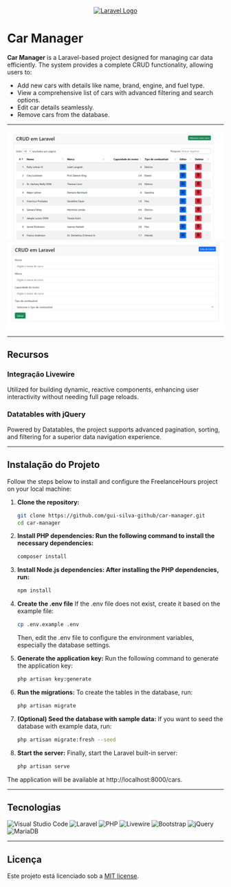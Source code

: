 <p align="center"><a href="https://laravel.com" target="_blank"><img src="https://raw.githubusercontent.com/laravel/art/master/logo-lockup/5%20SVG/2%20CMYK/1%20Full%20Color/laravel-logolockup-cmyk-red.svg" width="400" alt="Laravel Logo"></a></p>

# Car Manager

**Car Manager** is a Laravel-based project designed for managing car data efficiently. The system provides a complete CRUD functionality, allowing users to:

- Add new cars with details like name, brand, engine, and fuel type.
- View a comprehensive list of cars with advanced filtering and search options.
- Edit car details seamlessly.
- Remove cars from the database.

<hr>

<img src="https://github.com/gui-silva-github/car-manager/blob/main/public/rud.png">

<img src="https://github.com/gui-silva-github/car-manager/blob/main/public/c.png">

<hr>

## Recursos

### Integração Livewire

Utilized for building dynamic, reactive components, enhancing user interactivity without needing full page reloads.

### Datatables with jQuery

Powered by Datatables, the project supports advanced pagination, sorting, and filtering for a superior data navigation experience.

<hr>

## Instalação do Projeto

Follow the steps below to install and configure the FreelanceHours project on your local machine:

1. **Clone the repository:**
   ```bash
   git clone https://github.com/gui-silva-github/car-manager.git
   cd car-manager
   ```

2. **Install PHP dependencies: Run the following command to install the necessary dependencies:**
   ```bash
   composer install
   ```

3. **Install Node.js dependencies: After installing the PHP dependencies, run:**
   ```bash
   npm install
   ```

4. **Create the .env file**
   If the .env file does not exist, create it based on the example file:
   ```bash
   cp .env.example .env
   ```
   Then, edit the .env file to configure the environment variables, especially the database settings.

5. **Generate the application key:**
   Run the following command to generate the application key:
   ```bash
   php artisan key:generate
   ```

6. **Run the migrations:**
   To create the tables in the database, run:
   ```bash
   php artisan migrate
   ```

7. **(Optional) Seed the database with sample data:**
   If you want to seed the database with example data, run:
   ```bash
   php artisan migrate:fresh --seed
   ```

8. **Start the server:**
    Finally, start the Laravel built-in server:
    ```bash
    php artisan serve
    ```
The application will be available at http://localhost:8000/cars.

<hr>

## Tecnologias

![Visual Studio Code](https://img.shields.io/badge/Visual%20Studio%20Code-0078d7.svg?style=for-the-badge&logo=visual-studio-code&logoColor=white)
![Laravel](https://img.shields.io/badge/laravel-%23FF2D20.svg?style=for-the-badge&logo=laravel&logoColor=white)
![PHP](https://img.shields.io/badge/php-%23777BB4.svg?style=for-the-badge&logo=php&logoColor=white)
![Livewire](https://img.shields.io/badge/livewire-%234e56a6.svg?style=for-the-badge&logo=livewire&logoColor=white)
![Bootstrap](https://img.shields.io/badge/bootstrap-%238511FA.svg?style=for-the-badge&logo=bootstrap&logoColor=white)
![jQuery](https://img.shields.io/badge/jquery-%230769AD.svg?style=for-the-badge&logo=jquery&logoColor=white)
![MariaDB](https://img.shields.io/badge/MariaDB-003545?style=for-the-badge&logo=mariadb&logoColor=white)

<hr>

## Licença

Este projeto está licenciado sob a [MIT license](https://opensource.org/licenses/MIT).
